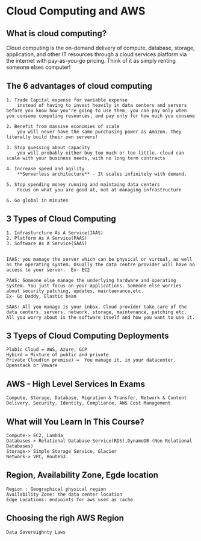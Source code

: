 # Cloud Computing and AWS
## What is cloud computing?
Cloud computing is the on-demand delivery of compute, database, storage, application, and other IT resources through a cloud services platform via the internet with pay-as-you-go pricing.
Think of it as simply renting someone elses computer!

## The 6 advantages of cloud computing
    1. Trade Capital expense for variable expense
        instead of having to invest heavily in data centers and servers before you know how you're going to use them, you can pay only when you consume computing resources, and pay only for how much you consume

    2. Benefit from massive economies of scale
        you will never have the same purchasing power as Amazon. They literally build their own servers!
    
    3. Stop guessing about capacity
        you will probably either buy too much or too little. cloud can scale with your business needs, with no long term contracts
    
    4. Increase speed and agility
        **Serverless architecture** - It scales infinitely with demand.

    5. Stop spending money running and maintaing data centers
        Focus on what you are good at, not at managing infrastructure

    6. Go global in minutes


## 3 Types of Cloud Computing
    1. Infrasturcture As A Service(IAAS)
    2. Platform As A Service(PAAS)
    3. Software As A Service(SAAS)


    IAAS: you manage the server which can be physical or virtual, as well as the operating system. Usually the data centre provider will have no access to your server.  Ex- EC2

    PAAS: Someone else manage the underlying hardware and operating system. You just focus on your applications. Someone else worries about security patching, updates, maintaenance,etc.
    Ex- Go Daddy, Elastic bean

    SAAS: All you manage is your inbox. Cloud provider take care of the data centers, servers, network, storage, maintenance, patching etc. All you worry about is the software itself and how you want to use it.

## 3 Tyeps of Cloud Computing Deployments
    Plubic Cloud = AWS, Azure, GCP
    Hybird = Mixture of public and private
    Private Cloud(on premise) =  You manage it, in your datacenter. Openstack or Vmware


## AWS - High Level Services In Exams
    Compute, Storage, Database, Migration & Transfer, Network & Content Delivery, Security, Identity, Compliance, AWS Cost Management

## What will You Learn In This Course?
    Compute-> EC2, Lambda
    Databases-> Relational Database Service(RDS),DynamoDB (Non Relational Databases)
    Storage-> Simple Storage Service, Glacier
    Network-> VPC, Route53


## Region, Availability Zone, Egde location
    Region : Geographical physical region
    Availability Zone: the data center location
    Edge Locations: endpoints for aws used as cache

## Choosing the righ AWS Region
    Data Sovereighnty Laws

